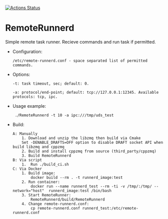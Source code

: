 [![Actions Status](https://github.com/einerfreiheit/RemoteRunnerd/workflows/C/C++%20CI/badge.svg?branch=master)](https://github.com/einerfreiheit/RemoteRunnerd/actions)

# RemoteRunnerd

Simple remote task runner. Recieve commands and run task if permitted.

 - Configuration:

       /etc/remote-runnerd.conf - space separated list of permitted commands.
      
 - Options:

       -t: task timeout, sec; default: 0.
    
       -a: protocol/end-point; default: tcp://127.0.0.1:12345. Available protocols: tcp, ipc.
        
  -  Usage example:
  
          ./RemoteRunnerd -t 10 -a ipc:///tmp/uds_test
 
 - Build:

       A: Manually
           1. Download and unzip the libzmq then build via Cmake
           Set -DENABLE_DRAFTS=OFF option to disable DRAFT socket API when build libzmq and cppzmq
           2. Build and install cppzmq from source (third_party/cppzmq)
           3. Build RemoteRunnerd
       B: Via script
           1.  Run ./build_ci.sh
       C: Via Docker
           1. Build image: 
               docker build --rm . -t runnerd_image:test
           2. Run container: 
               docker run --name runnerd_test --rm -ti -v /tmp/:/tmp/ --network="host"  runnerd_image:test /bin/bash  
           3. Start RemoteRunner: 
               RemoteRunnerd/build/RemoteRunnerd
           4. Change remote-runnerd.conf: 
               cp remote-runnerd.conf runnerd_test:/etc/remote-runnerd.conf
